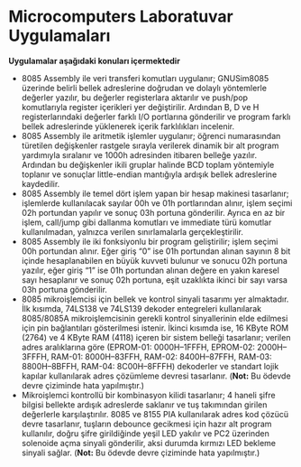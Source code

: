 # Microcomputers Laboratuvar Uygulamaları
**Uygulamalar aşağıdaki konuları içermektedir**

- 8085 Assembly ile veri transferi komutları uygulanır; GNUSim8085 üzerinde belirli bellek adreslerine doğrudan ve dolaylı yöntemlerle değerler yazılır, bu değerler registerlara aktarılır ve push/pop komutlarıyla register içerikleri yer değiştirilir. Ardından B, D ve H registerlarındaki değerler farklı I/O portlarına gönderilir ve program farklı bellek adreslerinde yüklenerek içerik farklılıkları incelenir.
- 8085 Assembly ile aritmetik işlemler uygulanır; öğrenci numarasından türetilen değişkenler rastgele sırayla verilerek dinamik bir alt program yardımıyla sıralanır ve 1000h adresinden itibaren belleğe yazılır. Ardından bu değişkenler ikili gruplar halinde BCD toplam yöntemiyle toplanır ve sonuçlar little-endian mantığıyla ardışık bellek adreslerine kaydedilir.
- 8085 Assembly ile temel dört işlem yapan bir hesap makinesi tasarlanır; işlemlerde kullanılacak sayılar 00h ve 01h portlarından alınır, işlem seçimi 02h portundan yapılır ve sonuç 03h portuna gönderilir. Ayrıca en az bir işlem, call/jump gibi dallanma komutları ve immediate türü komutlar kullanılmadan, yalnızca verilen sınırlamalarla gerçekleştirilir.
- 8085 Assembly ile iki fonksiyonlu bir program geliştirilir; işlem seçimi 00h portundan alınır. Eğer giriş “0” ise 01h portundan alınan sayının 8 bit içinde hesaplanabilen en büyük kuvveti bulunur ve sonucu 02h portuna yazılır, eğer giriş “1” ise 01h portundan alınan değere en yakın karesel sayı hesaplanır ve sonuç 02h portuna, eşit uzaklıkta ikinci bir sayı varsa 03h portuna gönderilir.
- 8085 mikroişlemcisi için bellek ve kontrol sinyali tasarımı yer almaktadır. İlk kısımda, 74LS138 ve 74LS139 dekoder entegreleri kullanılarak 8085/8085A mikroişlemcisinin gerekli kontrol sinyallerinin elde edilmesi için pin bağlantıları gösterilmesi istenir. İkinci kısımda ise, 16 KByte ROM (2764) ve 4 KByte RAM (4118) içeren bir sistem belleği tasarlanır; verilen adres aralıklarına göre (EPROM-01: 0000H–1FFFH, EPROM-02: 2000H–3FFFH, RAM-01: 8000H–83FFH, RAM-02: 8400H–87FFH, RAM-03: 8800H–8BFFH, RAM-04: 8C00H–8FFFH) dekoderler ve standart lojik kapılar kullanılarak adres çözümleme devresi tasarlanır. (**Not:** Bu ödevde devre çiziminde hata yapılmıştır.)
- Mikroişlemci kontrollü bir kombinasyon kilidi tasarlanır; 4 haneli şifre bilgisi bellekte ardışık adreslerde saklanır ve tuş takımından girilen değerlerle karşılaştırılır. 8085 ve 8155 PIA kullanılarak adres kod çözücü devre tasarlanır, tuşların debounce gecikmesi için hazır alt program kullanılır, doğru şifre girildiğinde yeşil LED yakılır ve PC2 üzerinden solenoide açma sinyali gönderilir, aksi durumda kırmızı LED bekleme sinyali sağlar. (**Not:** Bu ödevde devre çiziminde hata yapılmıştır.)

